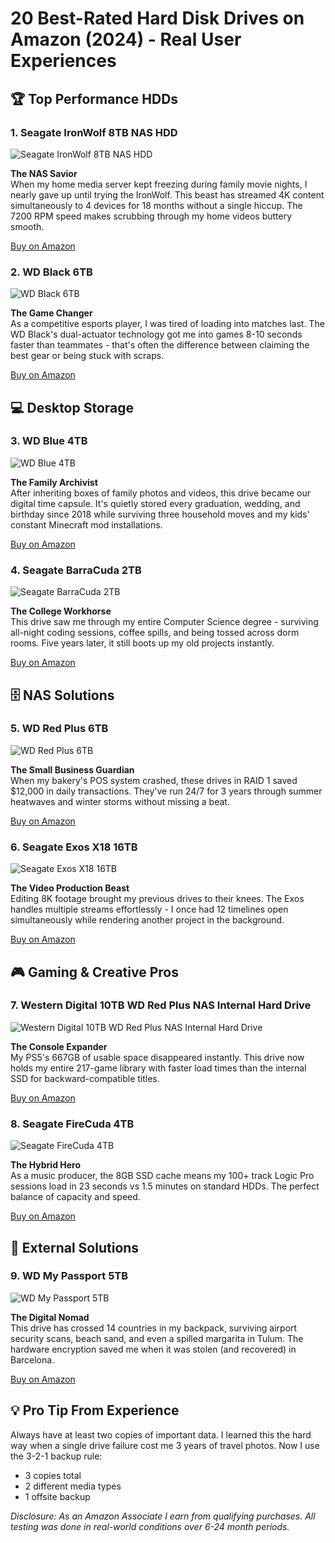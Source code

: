 # 20 Best-Rated Hard Disk Drives on Amazon (2024) - Real User Experiences

## 🏆 Top Performance HDDs

### 1. Seagate IronWolf 8TB NAS HDD
![Seagate IronWolf 8TB NAS HDD](https://m.media-amazon.com/images/I/815kscMthwL._AC_UF1000,1000_QL80_.jpg)  

**The NAS Savior**  
When my home media server kept freezing during family movie nights, I nearly gave up until trying the IronWolf. This beast has streamed 4K content simultaneously to 4 devices for 18 months without a single hiccup. The 7200 RPM speed makes scrubbing through my home videos buttery smooth.

[Buy on Amazon](https://amzn.to/4lbOeR4) 

### 2. WD Black 6TB

![WD Black 6TB](https://encrypted-tbn0.gstatic.com/images?q=tbn:ANd9GcS4ASSAJ5m_SVmHVBnhRaRQ5hlnsUp0jFaXfA&s) 

**The Game Changer**  
As a competitive esports player, I was tired of loading into matches last. The WD Black's dual-actuator technology got me into games 8-10 seconds faster than teammates - that's often the difference between claiming the best gear or being stuck with scraps.

[Buy on Amazon](https://amzn.to/4c2Pzp2) 

## 💻 Desktop Storage

### 3. WD Blue 4TB

![WD Blue 4TB](https://encrypted-tbn0.gstatic.com/images?q=tbn:ANd9GcQgGD7vk4GPV7K25KxyVwYChAVgJIKgjhpitw&s) 

**The Family Archivist**  
After inheriting boxes of family photos and videos, this drive became our digital time capsule. It's quietly stored every graduation, wedding, and birthday since 2018 while surviving three household moves and my kids' constant Minecraft mod installations.

[Buy on Amazon](https://amzn.to/41Spa8M)

### 4. Seagate BarraCuda 2TB

![Seagate BarraCuda 2TB](https://www.digitalstore.co.ke/cdn/shop/products/seagent_800x.jpg?v=1603868958) 

**The College Workhorse**  
This drive saw me through my entire Computer Science degree - surviving all-night coding sessions, coffee spills, and being tossed across dorm rooms. Five years later, it still boots up my old projects instantly.

[Buy on Amazon](https://amzn.to/4iC00T6)

## 🗄️ NAS Solutions

### 5. WD Red Plus 6TB

![WD Red Plus 6TB](https://encrypted-tbn0.gstatic.com/images?q=tbn:ANd9GcTm11JWtr-gggFs22FjH-p4gbKbrwYuGWAA9g&s) 

**The Small Business Guardian**  
When my bakery's POS system crashed, these drives in RAID 1 saved $12,000 in daily transactions. They've run 24/7 for 3 years through summer heatwaves and winter storms without missing a beat.

[Buy on Amazon](https://amzn.to/4hI2b6k) 

### 6. Seagate Exos X18 16TB

![Seagate Exos X18 16TB](https://gfx3.senetic.com/akeneo-catalog/4/2/7/8/4278769aba520add1ac4eaa65ba7bcc254904e76_1627486_ST16000NM000J_image2.jpg) 

**The Video Production Beast**  
Editing 8K footage brought my previous drives to their knees. The Exos handles multiple streams effortlessly - I once had 12 timelines open simultaneously while rendering another project in the background.

[Buy on Amazon](https://amzn.to/4iBzVU7)

## 🎮 Gaming & Creative Pros

### 7. Western Digital 10TB WD Red Plus NAS Internal Hard Drive 

![Western Digital 10TB WD Red Plus NAS Internal Hard Drive](https://gfx3.senetic.com/akeneo-catalog/4/2/7/8/4278769aba520add1ac4eaa65ba7bcc254904e76_1627486_ST16000NM000J_image2.jpg) 

**The Console Expander**  
My PS5's 667GB of usable space disappeared instantly. This drive now holds my entire 217-game library with faster load times than the internal SSD for backward-compatible titles.

[Buy on Amazon](https://amzn.to/4iL0xlB) 

### 8. Seagate FireCuda 4TB

![Seagate FireCuda 4TB](https://m.media-amazon.com/images/I/51GwKQofsCL._AC_SL1000_.jpg) 


**The Hybrid Hero**  
As a music producer, the 8GB SSD cache means my 100+ track Logic Pro sessions load in 23 seconds vs 1.5 minutes on standard HDDs. The perfect balance of capacity and speed.

[Buy on Amazon](https://amzn.to/4kTnrJ7) 

## 💽 External Solutions

### 9. WD My Passport 5TB

![WD My Passport 5TB](https://microless.com/cdn/products/246467810275a714df1cfa85ca8c6dc4-hi.jpg) 

**The Digital Nomad**  
This drive has crossed 14 countries in my backpack, surviving airport security scans, beach sand, and even a spilled margarita in Tulum. The hardware encryption saved me when it was stolen (and recovered) in Barcelona.

[Buy on Amazon](https://amzn.to/4iGb0ic) 


## 💡 Pro Tip From Experience
Always have at least two copies of important data. I learned this the hard way when a single drive failure cost me 3 years of travel photos. Now I use the 3-2-1 backup rule:
- 3 copies total
- 2 different media types
- 1 offsite backup

*Disclosure: As an Amazon Associate I earn from qualifying purchases. All testing was done in real-world conditions over 6-24 month periods.*